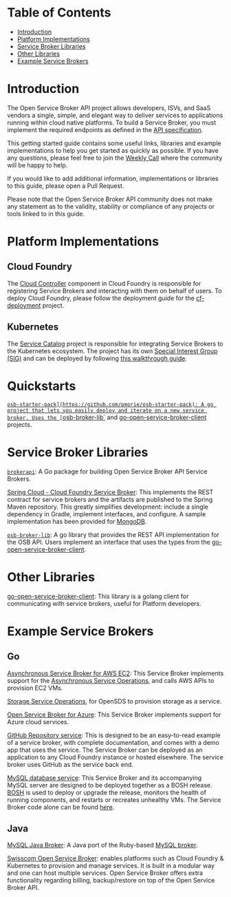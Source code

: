 # Table of Contents

- [Introduction](#introduction)
- [Platform Implementations](#platform-implementations)
- [Service Broker Libraries](#service-broker-libraries)
- [Other Libraries](#other-libraries)
- [Example Service Brokers](#example-service-brokers)

# Introduction

The Open Service Broker API project allows developers, ISVs, and SaaS vendors a
single, simple, and elegant way to deliver services to applications running
within cloud native platforms. To build a Service Broker, you must implement the
required endpoints as defined in the [API specification](spec.md).

This getting started guide contains some useful links, libraries and example
implementations to help you get started as quickly as possible. If you have
any questions, please feel free to join the
[Weekly Call](https://github.com/openservicebrokerapi/servicebroker/wiki/Weekly-Call)
where the community will be happy to help.

If you would like to add additional information, implementations or libraries to
this guide, please open a Pull Request.

Please note that the Open Service Broker API community does not make any
statement as to the validity, stability or compliance of any projects or tools
linked to in this guide.

# Platform Implementations

## Cloud Foundry

The [Cloud Controller](https://github.com/cloudfoundry/cloud_controller_ng)
component in Cloud Foundry is responsible for registering Service Brokers and
interacting with them on behalf of users. To deploy Cloud Foundry, please follow
the deployment guide for the
[cf-deployment](https://github.com/cloudfoundry/cf-deployment) project.

## Kubernetes

The [Service Catalog](https://github.com/kubernetes-incubator/service-catalog)
project is responsible for integrating Service Brokers to the Kubernetes
ecosystem. The project has its own
[Special Interest Group (SIG)](https://github.com/kubernetes/community/tree/master/sig-service-catalog)
and can be deployed by following
[this walkthrough guide](https://github.com/kubernetes-incubator/service-catalog/blob/master/docs/walkthrough.md).

# Quickstarts

[`osb-starter-pack](https://github.com/pmorie/osb-starter-pack):
A go project that lets you easily deploy and iterate on a new service broker.
Uses the [`osb-broker-lib`](https://github.com/pmorie/osb-broker-lib) and
[go-open-service-broker-client](https://github.com/pmorie/go-open-service-broker-client)
projects.

# Service Broker Libraries

[`brokerapi`](https://github.com/pivotal-cf/brokerapi):
A Go package for building Open Service Broker API Service Brokers.

[Spring Cloud - Cloud Foundry Service Broker](https://github.com/spring-cloud/spring-cloud-cloudfoundry-service-broker):
This implements the REST contract for service brokers and the artifacts are
published to the Spring Maven repository. This greatly simplifies development:
include a single dependency in Gradle, implement interfaces, and configure. A
sample implementation has been provided for
[MongoDB](https://github.com/spring-cloud-samples/cloudfoundry-service-broker).

[`osb-broker-lib`](https://github.com/pmorie/osb-broker-lib):
A go library that provides the REST API implementation for the OSB API. Users
implement an interface that uses the types from the
[go-open-service-broker-client](https://github.com/pmorie/go-open-service-broker-client).


# Other Libraries

[go-open-service-broker-client](https://github.com/pmorie/go-open-service-broker-client):
This library is a golang client for communicating with service brokers,
useful for Platform developers.

# Example Service Brokers

## Go

[Asynchronous Service Broker for AWS EC2](https://github.com/cloudfoundry-samples/go_service_broker):
This Service Broker implements support for the
[Asynchronous Service Operations](https://docs.cloudfoundry.org/services/api.html#asynchronous-operations),
and calls AWS APIs to provision EC2 VMs.

[Storage Service Operations](https://github.com/opensds/nbp/tree/master/service-broker),
for OpenSDS to provision storage as a service.

[Open Service Broker for Azure](https://github.com/Azure/open-service-broker-azure):
This Service Broker implements support for Azure cloud services.

[GitHub Repository service](https://github.com/cloudfoundry-samples/github-service-broker-ruby):
This is designed to be an easy-to-read example of a service broker, with
complete documentation, and comes with a demo app that uses the service.
The Service Broker can be deployed as an application to any Cloud Foundry instance
or hosted elsewhere. The service broker uses GitHub as the service back end.

[MySQL database service](https://github.com/cloudfoundry/cf-mysql-release):
This Service Broker and its accompanying MySQL server are designed to be deployed
together as a BOSH release. [BOSH](https://github.com/cloudfoundry/bosh) is
used to deploy or upgrade the release, monitors the health of running
components, and restarts or recreates unhealthy VMs. The Service Broker code alone
can be found [here](https://github.com/cloudfoundry/cf-mysql-broker).

## Java

[MySQL Java Broker](https://github.com/cloudfoundry-community/cf-mysql-java-broker):
A Java port of the Ruby-based
[MySQL broker](https://github.com/cloudfoundry/cf-mysql-broker).

[Swisscom Open Service Broker](https://github.com/swisscom/open-service-broker):
enables platforms such as Cloud Foundry & Kubernetes to provision and manage
services. It is built in a modular way and one can host multiple services.
Open Service Broker offers extra functionality regarding billing,
backup/restore on top of the Open Service Broker API.
